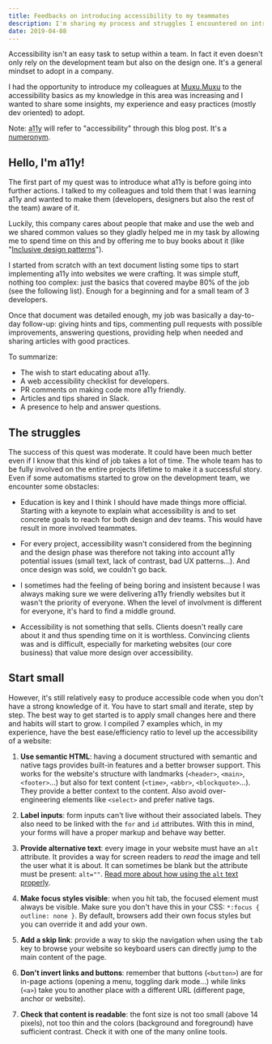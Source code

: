 ```yaml
---
title: Feedbacks on introducing accessibility to my teammates
description: I'm sharing my process and struggles I encountered on introducing accessibility to my dev team. There are also easy tips to get started.
date: 2019-04-08
---
```


Accessibility isn't an easy task to setup within a team. In fact it even doesn't only rely on the development team but also on the design one. It's a general mindset to adopt in a company.

I had the opportunity to introduce my colleagues at [Muxu.Muxu](https://muxumuxu.com) to the accessibility basics as my knowledge in this area  was increasing and I wanted to share some insights, my experience and easy practices (mostly dev oriented) to adopt.

Note: <abbr title="Accessibility">a11y</abbr> will refer to "accessibility" through this blog post. It's a [numeronym](https://a11yproject.com/posts/a11y-and-other-numeronyms/).

## Hello, I'm a11y!

The first part of my quest was to introduce what a11y is before going into further actions. I talked to my colleagues and told them that I was learning a11y and wanted to make them (developers, designers but also the rest of the team) aware of it.

Luckily, this company cares about people that make and use the web and we shared common values so they gladly helped me in my task by allowing me to spend time on this and by offering me to buy books about it (like "[Inclusive design patterns](https://shop.smashingmagazine.com/products/inclusive-design-patterns)").

I started from scratch with an text document listing some tips to start implementing a11y into websites we were crafting. It was simple stuff, nothing too complex: just the basics that covered maybe 80% of the job (see the following list). Enough for a beginning and for a small team of 3 developers.

Once that document was detailed enough, my job was basically a day-to-day follow-up: giving hints and tips, commenting pull requests with possible improvements, answering questions, providing help when needed and sharing articles with good practices.

To summarize:
- The wish to start educating about a11y.
- A web accessibility checklist for developers.
- PR comments on making code more a11y friendly.
- Articles and tips shared in Slack.
- A presence to help and answer questions.

## The struggles

The success of this quest was moderate. It could have been much better even if I know that this kind of job takes a lot of time. The whole team has to be fully involved on the entire projects lifetime to make it a successful story. Even if some automatisms started to grow on the development team, we encounter some obstacles:

- Education is key and I think I should have made things more official. Starting with a keynote to explain what accessibility is and to set concrete goals to reach for both design and dev teams. This would have result in more involved teammates.

- For every project, accessibility wasn't considered from the beginning and the design phase was therefore not taking into account a11y potential issues (small text, lack of contrast, bad UX patterns...). And once design was sold, we couldn't go back.

- I sometimes had the feeling of being boring and insistent because I was always making sure we were delivering a11y friendly websites but it wasn't the priority of everyone. When the level of involvment is different for everyone, it's hard to find a middle ground.

- Accessibility is not something that sells. Clients doesn't really care about it and thus spending time on it is worthless. Convincing clients was and is difficult, especially for marketing websites (our core business) that value more design over accessibility.

## Start small

However, it's still relatively easy to produce accessible code when you don't have a strong knowledge of it. You have to start small and iterate, step by step. The best way to get started is to apply small changes here and there and habits will start to grow. I compiled 7 examples which, in my experience, have the best ease/efficiency ratio to level up the accessibility of a website:

1. **Use semantic HTML**: having a document structured with semantic and native tags provides built-in features and a better browser support. This works for the website's structure with landmarks (`<header>`, `<main>`, `<footer>`...) but also for text content (`<time>`, `<abbr>`, `<blockquote>`...). They provide a better context to the content. Also avoid over-engineering elements like `<select>` and prefer native tags.

2. **Label inputs**: form inputs can't live without their associated labels. They also need to be linked with the `for` and `id` attributes. With this in mind, your forms will have a proper markup and behave way better.

3. **Provide alternative text**: every image in your website must have an `alt` attribute. It provides a way for screen readers to *read* the image and tell the user what it is about. It can sometimes be blank but the attribute must be present: `alt=""`. [Read more about how using the `alt` text properly](https://a11yproject.com/posts/alt-text/).

3. **Make focus styles visible**: when you hit tab, the focused element must always be visible. Make sure you don't have this in your CSS: `*:focus { outline: none }`. By default, browsers add their own focus styles but you can override it and add your own.

4. **Add a skip link**: provide a way to skip the navigation when using the <kbd>tab</kbd> key to browse your website so keyboard users can directly jump to the main content of the page.

6. **Don't invert links and buttons**: remember that buttons (`<button>`) are for in-page actions (opening a menu, toggling dark mode...) while links (`<a>`) take you to another place with a different URL (different page, anchor or website).

7. **Check that content is readable**: the font size is not too small (above 14 pixels), not too thin and the colors (background and foreground) have sufficient contrast. Check it with one of the many online tools.
